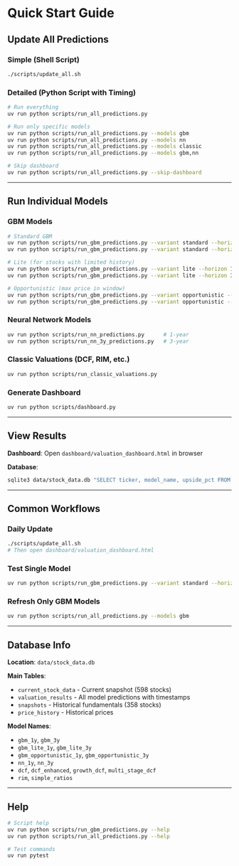 # Quick Start Guide

## Update All Predictions

### Simple (Shell Script)
```bash
./scripts/update_all.sh
```

### Detailed (Python Script with Timing)
```bash
# Run everything
uv run python scripts/run_all_predictions.py

# Run only specific models
uv run python scripts/run_all_predictions.py --models gbm
uv run python scripts/run_all_predictions.py --models nn
uv run python scripts/run_all_predictions.py --models classic
uv run python scripts/run_all_predictions.py --models gbm,nn

# Skip dashboard
uv run python scripts/run_all_predictions.py --skip-dashboard
```

---

## Run Individual Models

### GBM Models
```bash
# Standard GBM
uv run python scripts/run_gbm_predictions.py --variant standard --horizon 1y
uv run python scripts/run_gbm_predictions.py --variant standard --horizon 3y

# Lite (for stocks with limited history)
uv run python scripts/run_gbm_predictions.py --variant lite --horizon 1y
uv run python scripts/run_gbm_predictions.py --variant lite --horizon 3y

# Opportunistic (max price in window)
uv run python scripts/run_gbm_predictions.py --variant opportunistic --horizon 1y
uv run python scripts/run_gbm_predictions.py --variant opportunistic --horizon 3y
```

### Neural Network Models
```bash
uv run python scripts/run_nn_predictions.py      # 1-year
uv run python scripts/run_nn_3y_predictions.py   # 3-year
```

### Classic Valuations (DCF, RIM, etc.)
```bash
uv run python scripts/run_classic_valuations.py
```

### Generate Dashboard
```bash
uv run python scripts/dashboard.py
```

---

## View Results

**Dashboard**: Open `dashboard/valuation_dashboard.html` in browser

**Database**:
```bash
sqlite3 data/stock_data.db "SELECT ticker, model_name, upside_pct FROM valuation_results ORDER BY upside_pct DESC LIMIT 10;"
```

---

## Common Workflows

### Daily Update
```bash
./scripts/update_all.sh
# Then open dashboard/valuation_dashboard.html
```

### Test Single Model
```bash
uv run python scripts/run_gbm_predictions.py --variant standard --horizon 1y
```

### Refresh Only GBM Models
```bash
uv run python scripts/run_all_predictions.py --models gbm
```

---

## Database Info

**Location**: `data/stock_data.db`

**Main Tables**:
- `current_stock_data` - Current snapshot (598 stocks)
- `valuation_results` - All model predictions with timestamps
- `snapshots` - Historical fundamentals (358 stocks)
- `price_history` - Historical prices

**Model Names**:
- `gbm_1y`, `gbm_3y`
- `gbm_lite_1y`, `gbm_lite_3y`
- `gbm_opportunistic_1y`, `gbm_opportunistic_3y`
- `nn_1y`, `nn_3y`
- `dcf`, `dcf_enhanced`, `growth_dcf`, `multi_stage_dcf`
- `rim`, `simple_ratios`

---

## Help

```bash
# Script help
uv run python scripts/run_gbm_predictions.py --help
uv run python scripts/run_all_predictions.py --help

# Test commands
uv run pytest
```
